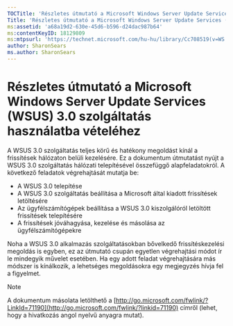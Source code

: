 ```yaml
---
TOCTitle: 'Részletes útmutató a Microsoft Windows Server Update Services (WSUS) 3.0 szolgáltatás használatba vételéhez'
Title: 'Részletes útmutató a Microsoft Windows Server Update Services (WSUS) 3.0 szolgáltatás használatba vételéhez'
ms:assetid: 'a68a19d2-630e-45d6-b596-d24dac987b64'
ms:contentKeyID: 18129809
ms:mtpsurl: 'https://technet.microsoft.com/hu-hu/library/Cc708519(v=WS.10)'
author: SharonSears
ms.author: SharonSears
---
```


Részletes útmutató a Microsoft Windows Server Update Services (WSUS) 3.0 szolgáltatás használatba vételéhez
===========================================================================================================

A WSUS 3.0 szolgáltatás teljes körű és hatékony megoldást kínál a frissítések hálózaton belüli kezelésére. Ez a dokumentum útmutatást nyújt a WSUS 3.0 szolgáltatás hálózati telepítésével összefüggő alapfeladatokról. A következő feladatok végrehajtását mutatja be:

-   A WSUS 3.0 telepítése
-   A WSUS 3.0 szolgáltatás beállítása a Microsoft által kiadott frissítések letöltésére
-   Az ügyfélszámítógépek beállítása a WSUS 3.0 kiszolgálóról letöltött frissítések telepítésére
-   A frissítések jóváhagyása, kezelése és másolása az ügyfélszámítógépekre

Noha a WSUS 3.0 alkalmazás szolgáltatásokban bővelkedő frissítéskezelési megoldás is egyben, ez az útmutató csupán egyetlen végrehajtási módot ír le mindegyik művelet esetében. Ha egy adott feladat végrehajtására más módszer is kínálkozik, a lehetséges megoldásokra egy megjegyzés hívja fel a figyelmet.

> [!Note]  
> A dokumentum másolata letölthető a [http://go.microsoft.com/fwlink/?LinkId=71190](http://go.microsoft.com/fwlink/?linkid=71190) címről (lehet, hogy a hivatkozás angol nyelvű anyagra mutat). 
